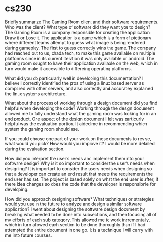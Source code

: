 # cs230
Briefly summarize The Gaming Room client and their software requirements. Who was the client? What type of software did they want you to design?  The Gaming Room is a company responsible for creating the application Draw it or Lose it. The application is a game which is a form of pictionary where different teams attempt to guess what image is being rendered during gameplay. The first to guess correctly wins the game. The company had reached out to us, chada tech, to make this game available on multiple platforms since in its current iteration it was only available on android. The gaming room sought to have their application available on the web, which in turn would make it accessible to differeing operating platforms.

What did you do particularly well in developing this documentation? I believe I correctly identified the pros of using a linux based server as compared with other servers, and also correctly and accuratley explained the linux systems architecture. 

What about the process of working through a design document did you find helpful when developing the code? Working through the design document allowed me to fully understand what the gaming room was looking for in an end product. One aspect of the design document I felt was particurly helpful was the evaluation portion. It aided me in recommending which system the gaming room should use. 

If you could choose one part of your work on these documents to revise, what would you pick? How would you improve it? I would be more detailed during the evaluation section.

How did you interpret the user’s needs and implement them into your software design? Why is it so important to consider the user’s needs when designing? It is important to consider the users needs when designing so that a developer can create an end result that meets the requirements the end user has set. The project is based solely on what the end user is after, if there idea changes so does the code that the developer is responsibnle for developing. 

How did you approach designing software? What techniques or strategies would you use in the future to analyze and design a similar software application? I went about designing the software design document by breaking what needed to be done into subsections, and then focusing all of my efforts of each sub category. This allowed me to work incrementally, which in turn allowed each section to be done thoroughly than if I had attempted the entire document in one go. It is a technique I will carry with me into future courses.
